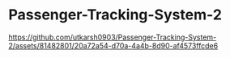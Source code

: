 # Passenger-Tracking-System-2



https://github.com/utkarsh0903/Passenger-Tracking-System-2/assets/81482801/20a72a54-d70a-4a4b-8d90-af4573ffcde6

